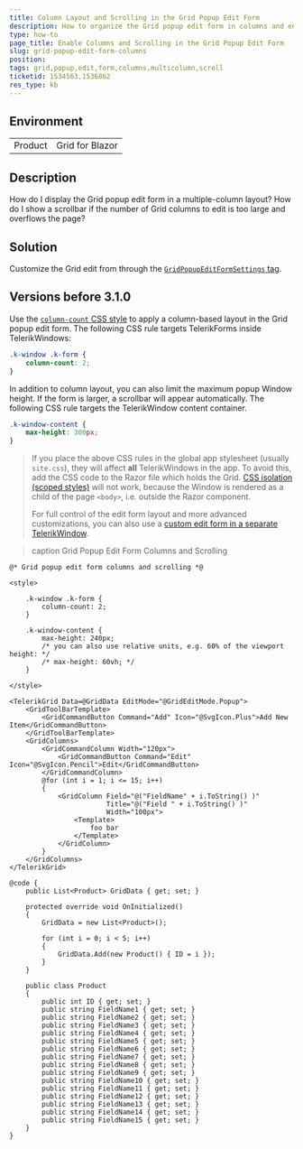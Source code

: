```yaml
---
title: Column Layout and Scrolling in the Grid Popup Edit Form
description: How to organize the Grid popup edit form in columns and enable scrolling.
type: how-to
page_title: Enable Columns and Scrolling in the Grid Popup Edit Form
slug: grid-popup-edit-form-columns
position:
tags: grid,popup,edit,form,columns,multicolumn,scroll
ticketid: 1534563,1536862
res_type: kb
---
```


## Environment

<table>
    <tbody>
        <tr>
            <td>Product</td>
            <td>Grid for Blazor</td>
        </tr>
    </tbody>
</table>

## Description

How do I display the Grid popup edit form in a multiple-column layout? How do I show a scrollbar if the number of Grid columns to edit is too large and overflows the page?

## Solution

Customize the Grid edit from through the [`GridPopupEditFormSettings` tag](slug:components/grid/editing/popup#form-layout).

## Versions before 3.1.0

Use the [`column-count` CSS style](https://developer.mozilla.org/en-US/docs/Web/CSS/CSS_Columns) to apply a column-based layout in the Grid popup edit form. The following CSS rule targets TelerikForms inside TelerikWindows:

````css
.k-window .k-form {
    column-count: 2;
}
````

In addition to column layout, you can also limit the maximum popup Window height. If the form is larger, a scrollbar will appear automatically. The following CSS rule targets the TelerikWindow content container.

````css
.k-window-content {
    max-height: 300px;
}
````

> If you place the above CSS rules in the global app stylesheet (usually `site.css`), they will affect **all** TelerikWindows in the app. To avoid this, add the CSS code to the Razor file which holds the Grid. [CSS isolation (scoped styles)](slug:common-kb-css-isolation) will not work, because the Window is rendered as a child of the page `<body>`, i.e. outside the Razor component.
>
> For full control of the edit form layout and more advanced customizations, you can also use a [custom edit form in a separate TelerikWindow](https://github.com/telerik/blazor-ui/tree/master/grid/custom-popup-form).

>caption Grid Popup Edit Form Columns and Scrolling

````RAZOR
@* Grid popup edit form columns and scrolling *@

<style>

    .k-window .k-form {
        column-count: 2;
    }

    .k-window-content {
        max-height: 240px;
        /* you can also use relative units, e.g. 60% of the viewport height: */
        /* max-height: 60vh; */
    }

</style>

<TelerikGrid Data=@GridData EditMode="@GridEditMode.Popup">
    <GridToolBarTemplate>
        <GridCommandButton Command="Add" Icon="@SvgIcon.Plus">Add New Item</GridCommandButton>
    </GridToolBarTemplate>
    <GridColumns>
        <GridCommandColumn Width="120px">
            <GridCommandButton Command="Edit" Icon="@SvgIcon.Pencil">Edit</GridCommandButton>
        </GridCommandColumn>
        @for (int i = 1; i <= 15; i++)
        {
            <GridColumn Field="@("FieldName" + i.ToString() )"
                        Title="@("Field " + i.ToString() )"
                        Width="100px">
                <Template>
                    foo bar
                </Template>
            </GridColumn>
        }
    </GridColumns>
</TelerikGrid>

@code {
    public List<Product> GridData { get; set; }

    protected override void OnInitialized()
    {
        GridData = new List<Product>();

        for (int i = 0; i < 5; i++)
        {
            GridData.Add(new Product() { ID = i });
        }
    }

    public class Product
    {
        public int ID { get; set; }
        public string FieldName1 { get; set; }
        public string FieldName2 { get; set; }
        public string FieldName3 { get; set; }
        public string FieldName4 { get; set; }
        public string FieldName5 { get; set; }
        public string FieldName6 { get; set; }
        public string FieldName7 { get; set; }
        public string FieldName8 { get; set; }
        public string FieldName9 { get; set; }
        public string FieldName10 { get; set; }
        public string FieldName11 { get; set; }
        public string FieldName12 { get; set; }
        public string FieldName13 { get; set; }
        public string FieldName14 { get; set; }
        public string FieldName15 { get; set; }
    }
}
````
